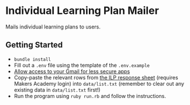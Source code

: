 # Individual Learning Plan Mailer

Mails individual learning plans to users.

## Getting Started

- `bundle install`
- Fill out a `.env` file using the template of the `.env.example`
- [Allow access to your Gmail for less secure apps](https://support.google.com/accounts/answer/6010255)
- Copy-paste the relevant rows from [the ILP response sheet](https://docs.google.com/a/makersacademy.com/spreadsheets/d/1O9v22c_G3Lzu38Z8JaDrTh_wSs8Cs7rF30KkRkhaDR0/edit?usp=sharing) (requires Makers Academy login) into `data/list.txt` (remember to clear out any existing data in `data/list.txt` first!)
- Run the program using `ruby run.rb` and follow the instructions.